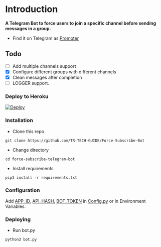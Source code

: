 # Introduction
**A Telegram Bot to force users to join a specific channel before sending messages in a group.**
- Find it on Telegram as [Promoter](https://t.me/trforcesubscriberbot)

## Todo
- [ ] Add multiple channels support
- [X] Configure different groups with different channels
- [X] Clean messages after completion
- [ ] LOGGER support.

### Deploy to Heroku
[![Deploy](https://www.herokucdn.com/deploy/button.svg)](https://heroku.com/deploy?template=https://github.com/TR-TECH-GUIDE/Force-Subscribe-Bot)


### Installation
- Clone this repo
```
git clone https://github.com/TR-TECH-GUIDE/Force-Subscribe-Bot
```
- Change directory
```
cd force-subscribe-telegram-bot
```
- Install requirements
```
pip3 install -r requirements.txt
```

### Configuration
Add [APP_ID](https://my.telegram.org/apps), [API_HASH](https://my.telegram.org/apps), [BOT_TOKEN](https://t.me/botfather) in [Config.py](Config.py) or in Environment Variables.

### Deploying
- Run bot.py
```
python3 bot.py
```

